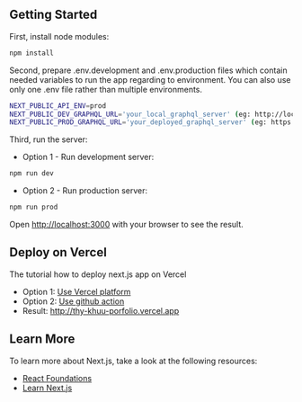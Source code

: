 ## Getting Started
First, install node modules:
```bash
npm install
```
Second, prepare .env.development and .env.production files which contain needed variables to run the app regarding to environment. 
You can also use only one .env file rather than multiple environments. 
```bash
NEXT_PUBLIC_API_ENV=prod
NEXT_PUBLIC_DEV_GRAPHQL_URL='your_local_graphql_server' (eg: http://localhost:4000/graphql)
NEXT_PUBLIC_PROD_GRAPHQL_URL='your_deployed_graphql_server' (eg: https://your-host-name/graphql)
```
Third, run the server:
* Option 1 - Run development server:
```bash
npm run dev
```
* Option 2 - Run production server:
```bash
npm run prod
```

Open [http://localhost:3000](http://localhost:3000) with your browser to see the result.

## Deploy on Vercel
The tutorial how to deploy next.js app on Vercel
- Option 1: [Use Vercel platform](https://nextjs.org/learn/pages-router/deploying-nextjs-app-deploy)
- Option 2: [Use github action](https://staticmania.com/blog/how-to-deploy-next-js-application-with-github-action) 
- Result: http://thy-khuu-porfolio.vercel.app

## Learn More
To learn more about Next.js, take a look at the following resources:
- [React Foundations](https://nextjs.org/learn/react-foundations)
- [Learn Next.js](https://nextjs.org/learn)
